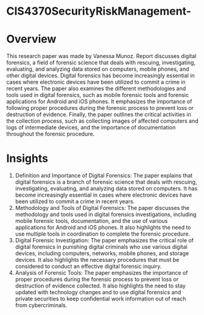 # CIS4370SecurityRiskManagement-
# Overview
This research paper was made by Vanessa Munoz. Report discusses digital forensics, a field of forensic science that deals with rescuing, investigating, evaluating, and analyzing data stored on computers, mobile phones, and other digital devices. Digital forensics has become increasingly essential in cases where electronic devices have been utilized to commit a crime in recent years. The paper also examines the different methodologies and tools used in digital forensics, such as mobile forensic tools and forensic applications for Android and iOS phones. It emphasizes the importance of following proper procedures during the forensic process to prevent loss or destruction of evidence. Finally, the paper outlines the critical activities in the collection process, such as collecting images of affected computers and logs of intermediate devices, and the importance of documentation throughout the forensic procedure.
# Insights
1. Definition and Importance of Digital Forensics: The paper explains that digital forensics is a branch of forensic science that deals with rescuing, investigating, evaluating, and analyzing data stored on computers. It has become increasingly essential in cases where electronic devices have been utilized to commit a crime in recent years.
2. Methodology and Tools of Digital Forensics: The paper discusses the methodology and tools used in digital forensics investigations, including mobile forensic tools, documentation, and the use of various applications for Android and iOS phones. It also highlights the need to use multiple tools in coordination to complete the forensic procedure.
3. Digital Forensic Investigation: The paper emphasizes the critical role of digital forensics in punishing digital criminals who use various digital devices, including computers, networks, mobile phones, and storage devices. It also highlights the necessary procedures that must be considered to conduct an effective digital forensic inquiry.
4. Analysis of Forensic Tools: The paper emphasizes the importance of proper procedures during the forensic process to prevent loss or destruction of evidence collected. It also highlights the need to stay updated with technology changes and to use digital forensics and private securities to keep confidential work information out of reach from cybercriminals.
